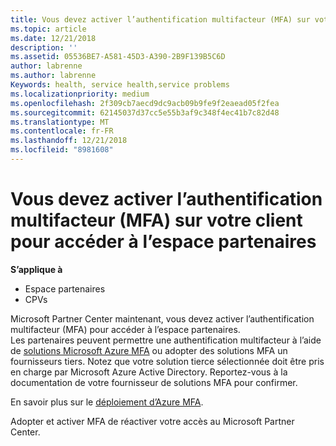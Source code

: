 ```yaml
---
title: Vous devez activer l’authentification multifacteur (MFA) sur votre client pour accéder à cette page | L’espace partenaires
ms.topic: article
ms.date: 12/21/2018
description: ''
ms.assetid: 05536BE7-A581-45D3-A390-2B9F139B5C6D
author: labrenne
ms.author: labrenne
Keywords: health, service health,service problems
ms.localizationpriority: medium
ms.openlocfilehash: 2f309cb7aecd9dc9acb09b9fe9f2eaead05f2fea
ms.sourcegitcommit: 62145037d37cc5e55b3af9c348f4ec41b7c82d48
ms.translationtype: MT
ms.contentlocale: fr-FR
ms.lasthandoff: 12/21/2018
ms.locfileid: "8981608"
---
```

# <a name="you-must-enable-multi-factor-authentication-mfa-on-your-tenant-to-gain-access-to-partner-center"></a>Vous devez activer l’authentification multifacteur (MFA) sur votre client pour accéder à l’espace partenaires

**S’applique à**

- Espace partenaires
- CPVs

Microsoft Partner Center maintenant, vous devez activer l’authentification multifacteur (MFA) pour accéder à l’espace partenaires.  
Les partenaires peuvent permettre une authentification multifacteur à l’aide de [solutions Microsoft Azure MFA](https://docs.microsoft.com/en-us/azure/active-directory/authentication/concept-mfa-howitworks) ou adopter des solutions MFA un fournisseurs tiers. Notez que votre solution tierce sélectionnée doit être pris en charge par Microsoft Azure Active Directory. Reportez-vous à la documentation de votre fournisseur de solutions MFA pour confirmer. 

En savoir plus sur le [déploiement d’Azure MFA](https://docs.microsoft.com/en-us/azure/active-directory/authentication/howto-mfa-getstarted). 
 
Adopter et activer MFA de réactiver votre accès au Microsoft Partner Center. 